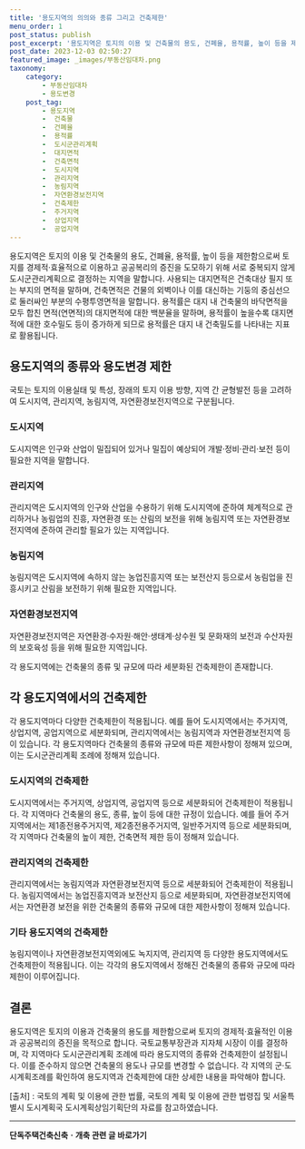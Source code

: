 ```yaml
---
title: '용도지역의 의의와 종류 그리고 건축제한'
menu_order: 1
post_status: publish
post_excerpt: '용도지역은 토지의 이용 및 건축물의 용도, 건폐율, 용적률, 높이 등을 제한함으로써 토지를 경제적 효율적으로 이용하고 공공복리의 증진을 도모하기 위해 서로 중복되지 않게 도시군관리계획으로 결정하는 지역을 말합니다. 사용되는 대지면적은 건축대상 필지 또는 부지의 면적을 말하며, 건축면적은 건물의 외벽이나 이를 대신하는 기둥의 중심선으로 둘러싸인 부분의 수평투영면적을 말합니다. 용적률은 대지 내 건축물의 바닥면적을 모두 합친 면적 연면적 의 대지면적에 대한 백분율을 말하며, 용적률이 높을수록 대지면적에 대한 호수밀도 등이 증가하게 되므로 용적률은 대지 내 건축밀도를 나타내는 지표로 활용됩니다.'
post_date: 2023-12-03 02:50:27
featured_image: _images/부동산임대차.png
taxonomy:
    category:
        - 부동산임대차
        - 용도변경
    post_tag:
        - 용도지역
        -  건축물
        -  건폐율
        -  용적률
        -  도시군관리계획
        -  대지면적
        -  건축면적
        -  도시지역
        -  관리지역
        -  농림지역
        -  자연환경보전지역
        -  건축제한
        -  주거지역
        -  상업지역
        -  공업지역
---
```



용도지역은 토지의 이용 및 건축물의 용도, 건폐율, 용적률, 높이 등을 제한함으로써 토지를 경제적·효율적으로 이용하고 공공복리의 증진을 도모하기 위해 서로 중복되지 않게 도시군관리계획으로 결정하는 지역을 말합니다. 사용되는 대지면적은 건축대상 필지 또는 부지의 면적을 말하며, 건축면적은 건물의 외벽이나 이를 대신하는 기둥의 중심선으로 둘러싸인 부분의 수평투영면적을 말합니다. 용적률은 대지 내 건축물의 바닥면적을 모두 합친 면적(연면적)의 대지면적에 대한 백분율을 말하며, 용적률이 높을수록 대지면적에 대한 호수밀도 등이 증가하게 되므로 용적률은 대지 내 건축밀도를 나타내는 지표로 활용됩니다.

## 용도지역의 종류와 용도변경 제한

국토는 토지의 이용실태 및 특성, 장래의 토지 이용 방향, 지역 간 균형발전 등을 고려하여 도시지역, 관리지역, 농림지역, 자연환경보전지역으로 구분됩니다.

### 도시지역

도시지역은 인구와 산업이 밀집되어 있거나 밀집이 예상되어 개발·정비·관리·보전 등이 필요한 지역을 말합니다.

### 관리지역

관리지역은 도시지역의 인구와 산업을 수용하기 위해 도시지역에 준하여 체계적으로 관리하거나 농림업의 진흥, 자연환경 또는 산림의 보전을 위해 농림지역 또는 자연환경보전지역에 준하여 관리할 필요가 있는 지역입니다.

### 농림지역

농림지역은 도시지역에 속하지 않는 농업진흥지역 또는 보전산지 등으로서 농림업을 진흥시키고 산림을 보전하기 위해 필요한 지역입니다.

### 자연환경보전지역

자연환경보전지역은 자연환경·수자원·해안·생태계·상수원 및 문화재의 보전과 수산자원의 보호육성 등을 위해 필요한 지역입니다.

각 용도지역에는 건축물의 종류 및 규모에 따라 세분화된 건축제한이 존재합니다.

## 각 용도지역에서의 건축제한

각 용도지역마다 다양한 건축제한이 적용됩니다. 예를 들어 도시지역에서는 주거지역, 상업지역, 공업지역으로 세분화되며, 관리지역에서는 농림지역과 자연환경보전지역 등이 있습니다. 각 용도지역마다 건축물의 종류와 규모에 따른 제한사항이 정해져 있으며, 이는 도시군관리계획 조례에 정해져 있습니다.

### 도시지역의 건축제한

도시지역에서는 주거지역, 상업지역, 공업지역 등으로 세분화되어 건축제한이 적용됩니다. 각 지역마다 건축물의 용도, 종류, 높이 등에 대한 규정이 있습니다. 예를 들어 주거지역에서는 제1종전용주거지역, 제2종전용주거지역, 일반주거지역 등으로 세분화되며, 각 지역마다 건축물의 높이 제한, 건축면적 제한 등이 정해져 있습니다.

### 관리지역의 건축제한

관리지역에서는 농림지역과 자연환경보전지역 등으로 세분화되어 건축제한이 적용됩니다. 농림지역에서는 농업진흥지역과 보전산지 등으로 세분화되며, 자연환경보전지역에서는 자연환경 보전을 위한 건축물의 종류와 규모에 대한 제한사항이 정해져 있습니다.

### 기타 용도지역의 건축제한

농림지역이나 자연환경보전지역외에도 녹지지역, 관리지역 등 다양한 용도지역에서도 건축제한이 적용됩니다. 이는 각각의 용도지역에서 정해진 건축물의 종류와 규모에 따라 제한이 이루어집니다.

## 결론

용도지역은 토지의 이용과 건축물의 용도를 제한함으로써 토지의 경제적·효율적인 이용과 공공복리의 증진을 목적으로 합니다. 국토교통부장관과 지자체 시장이 이를 결정하며, 각 지역마다 도시군관리계획 조례에 따라 용도지역의 종류와 건축제한이 설정됩니다. 이를 준수하지 않으면 건축물의 용도나 규모를 변경할 수 없습니다. 각 지역의 군·도시계획조례를 확인하여 용도지역과 건축제한에 대한 상세한 내용을 파악해야 합니다.

[출처] : 국토의 계획 및 이용에 관한 법률, 국토의 계획 및 이용에 관한 법령집 및 서울특별시 도시계획국 도시계획상임기획단의 자료를 참고하였습니다.
<!-- wp:separator -->
<hr class="wp-block-separator has-alpha-channel-opacity"/>
<!-- /wp:separator -->

<!-- wp:group {"backgroundColor":"base","layout":{"type":"constrained"}} -->
<div class="wp-block-group has-base-background-color has-background"><!-- wp:paragraph {"align":"center","fontSize":"medium"} -->
<p class="has-text-align-center has-large-font-size"><strong>단독주택건축신축ㆍ개축 관련 글 바로가기</strong></p>
<!-- /wp:paragraph -->


<!-- wp:latest-posts
{"categories":[{"id":22762,"count":19,"description":"","link":"https://uknowlaw.com/category/%eb%8b%a8%eb%8f%85%ec%a3%bc%ed%83%9d%ea%b1%b4%ec%b6%95%ec%8b%a0%ec%b6%95%e3%86%8d%ea%b0%9c%ec%b6%95/","name":"단독주택건축신축ㆍ개축","slug":"단독주택건축신축ㆍ개축","taxonomy":"category","parent":0,"meta":[],"_links":{"self":[{"href":"https://uknowlaw.com/wp-json/wp/v2/categories/22762"}],"collection":[{"href":"https://uknowlaw.com/wp-json/wp/v2/categories"}],"about":[{"href":"https://uknowlaw.com/wp-json/wp/v2/taxonomies/category"}],"wp:post_type":[{"href":"https://uknowlaw.com/wp-json/wp/v2/posts?categories=22762"}],"curies":[{"name":"wp","href":"https://api.w.org/{rel}","templated":true}]}}],"postsToShow":100,"excerptLength":28,"postLayout":"grid","columns":2,"featuredImageAlign":"left","featuredImageSizeSlug":"large","fontSize":"small"} /--></div>
<!-- /wp:group -->